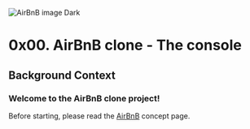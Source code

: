 ![AirBnB image Dark](https://holbertonintranet.s3.amazonaws.com/uploads/medias/2018/6/65f4a1dd9c51265f49d0.png?X-Amz-Algorithm=AWS4-HMAC-SHA256&X-Amz-Credential=AKIARDDGGGOU5BHMTQX4%2F20220228%2Fus-east-1%2Fs3%2Faws4_request&X-Amz-Date=20220228T163133Z&X-Amz-Expires=86400&X-Amz-SignedHeaders=host&X-Amz-Signature=baccfb81042ebdd732c1927e53992828c94ff0b62e861829640dc88b81d0116f)
# 0x00. AirBnB clone - The console
## Background Context
### Welcome to the AirBnB clone project!
Before starting, please read the [AirBnB](https://intranet.hbtn.io/concepts/66) concept page.
